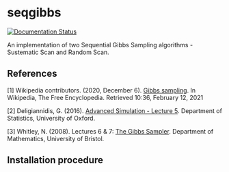 # seqgibbs
[![Documentation Status](https://readthedocs.org/projects/seqgibbs/badge/?version=latest)](https://seqgibbs.readthedocs.io/en/latest/?badge=latest)

An implementation of two Sequential Gibbs Sampling algorithms - Sustematic Scan and Random Scan.

## References
[1] Wikipedia contributors. (2020, December 6). [Gibbs sampling](https://en.wikipedia.org/w/index.php?title=Gibbs_sampling&oldid=992631521). In Wikipedia, The Free Encyclopedia. Retrieved 10:36, February 12, 2021 

[2] Deligiannidis, G. (2016). [Advanced Simulation - Lecture 5](https://www.stats.ox.ac.uk/~deligian/pdf/sc5/slides/L5.pdf). Department of Statistics, University of Oxford.

[3] Whitley, N. (2008). Lectures 6 & 7: [The Gibbs Sampler](https://www.webpages.uidaho.edu/~stevel/565/U.%20Bristol/folien45.pdf). Department of Mathematics, University of Bristol.

## Installation procedure
